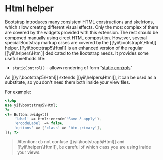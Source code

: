 Html helper
===========

Bootstrap introduces many consistent HTML constructions and skeletons, which allow creating different visual effects.
Only the most complex of them are covered by the widgets provided with this extension. The rest should be composed manually
using direct HTML composition.
However, several special Bootstrap markup cases are covered by the [[\yii\bootstrap5\Html]] helper.
[[\yii\bootstrap5\Html]] is an enhanced version of the regular [[\yii\helpers\Html]] dedicated to the Bootstrap needs.
It provides some useful methods like:

 - `staticControl()` - allows rendering of form "[static controls](https://getbootstrap.com/docs/4.1/components/forms/#readonly-plain-text)"

As [[\yii\bootstrap5\Html]] extends [[\yii\helpers\Html]], it can be used as a substitute, so you don't need them both
inside your view files.

For example:

```php
<?php
use yii\bootstrap5\Html;
?>
<?= Button::widget([
    'label' => Html::encode('Save & apply'),
    'encodeLabel' => false,
    'options' => ['class' => 'btn-primary'],
]); ?>
```

> Attention: do not confuse [[\yii\bootstrap5\Html]] and [[\yii\helpers\Html]], be careful of which class
  you are using inside your views.

